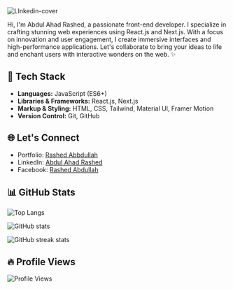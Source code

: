 <img src="https://i.ibb.co/Km0Mc6T/LInkedin-cover.jpg" alt="LInkedin-cover" border="0">

Hi, I'm Abdul Ahad Rashed, a passionate front-end developer. I specialize in crafting stunning web experiences using React.js and Next.js. With a focus on innovation and user engagement, I create immersive interfaces and high-performance applications. Let's collaborate to bring your ideas to life and enchant users with interactive wonders on the web. ✨

## 🚀 Tech Stack

- **Languages:** JavaScript (ES6+)
- **Libraries & Frameworks:** React.js, Next.js
- **Markup & Styling:** HTML, CSS, Tailwind, Material UI, Framer Motion
- **Version Control:** Git, GitHub


## 🌐 Let's Connect
- Portfolio: [Rashed Abbdullah](https://rashed-abdullah.vercel.app)
- LinkedIn: [Abdul Ahad Rashed](https://www.linkedin.com/in/rashed4abdullah/)
- Facebook: [Rashed Abdullah](https://www.facebook.com/Rashed4Abdullah)

## 📊 GitHub Stats

![Top Langs](https://github-readme-stats.vercel.app/api/top-langs/?username=RashedAbdullah&hide_border=true&theme=tokyonight)

![GitHub stats](https://github-readme-stats.vercel.app/api?username=RashedAbdullah&show_icons=true&hide_border=true&theme=tokyonight)  

![GitHub streak stats](https://github-readme-streak-stats.herokuapp.com/?user=RashedAbdullah&theme=tokyonight)  

## 🔥 Profile Views

![Profile Views](https://komarev.com/ghpvc/?username=RashedAbdullah&color=blue&label=Profile+Views)
